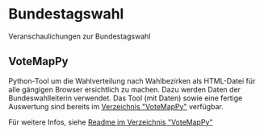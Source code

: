 # Bundestagswahl
Veranschaulichungen zur Bundestagswahl

## VoteMapPy
Python-Tool um die Wahlverteilung nach Wahlbezirken als HTML-Datei für alle gängigen Browser ersichtlich zu machen. Dazu werden Daten der Bundeswahlleiterin verwendet. Das Tool (mit Daten) sowie eine fertige Auswertung sind bereits im [Verzeichnis "VoteMapPy"](/VoteMapPy) verfügbar.

Für weitere Infos, siehe [Readme im Verzeichnis "VoteMapPy"](VoteMapPy/README.md)

